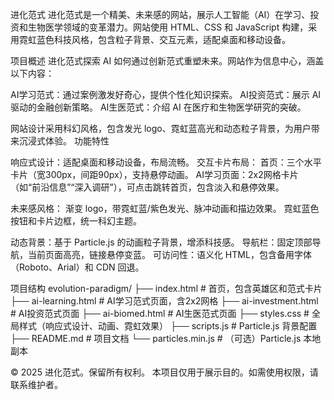 进化范式
进化范式是一个精美、未来感的网站，展示人工智能（AI）在学习、投资和生物医学领域的变革潜力。网站使用 HTML、CSS 和 JavaScript 构建，采用霓虹蓝色科技风格，包含粒子背景、交互元素，适配桌面和移动设备。

项目概述
进化范式探索 AI 如何通过创新范式重塑未来。网站作为信息中心，涵盖以下内容：

AI学习范式：通过案例激发好奇心，提供个性化知识探索。
AI投资范式：展示 AI 驱动的金融创新策略。
AI生医范式：介绍 AI 在医疗和生物医学研究的突破。

网站设计采用科幻风格，包含发光 logo、霓虹蓝高光和动态粒子背景，为用户带来沉浸式体验。
功能特性

响应式设计：适配桌面和移动设备，布局流畅。
交互卡片布局：
首页：三个水平卡片（宽300px，间距90px），支持悬停动画。
AI学习页面：2x2网格卡片（如“前沿信息”“深入调研”），可点击跳转首页，包含淡入和悬停效果。


未来感风格：
渐变 logo，带霓虹蓝/紫色发光、脉冲动画和描边效果。
霓虹蓝色按钮和卡片边框，统一科幻主题。


动态背景：基于 Particle.js 的动画粒子背景，增添科技感。
导航栏：固定顶部导航，当前页面高亮，链接悬停变蓝。
可访问性：语义化 HTML，包含备用字体（Roboto、Arial）和 CDN 回退。

项目结构
evolution-paradigm/
├── index.html              # 首页，包含英雄区和范式卡片
├── ai-learning.html        # AI学习范式页面，含2x2网格
├── ai-investment.html      # AI投资范式页面
├── ai-biomed.html          # AI生医范式页面
├── styles.css              # 全局样式（响应式设计、动画、霓虹效果）
├── scripts.js              # Particle.js 背景配置
├── README.md               # 项目文档
└── particles.min.js        # （可选）Particle.js 本地副本


© 2025 进化范式。保留所有权利。
本项目仅用于展示目的。如需使用权限，请联系维护者。
